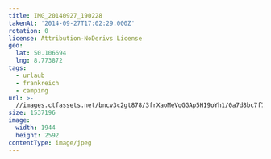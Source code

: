 ```yaml
---
title: IMG_20140927_190228
takenAt: '2014-09-27T17:02:29.000Z'
rotation: 0
license: Attribution-NoDerivs License
geo:
  lat: 50.106694
  lng: 8.773872
tags:
  - urlaub
  - frankreich
  - camping
url: >-
  //images.ctfassets.net/bncv3c2gt878/3frXaoMeVqGGAp5H19oYh1/0a7d8bc7f76959baafc10d4eef0a8c17/img_20140927_190228_28313143945_o
size: 1537196
image:
  width: 1944
  height: 2592
contentType: image/jpeg
---
```


